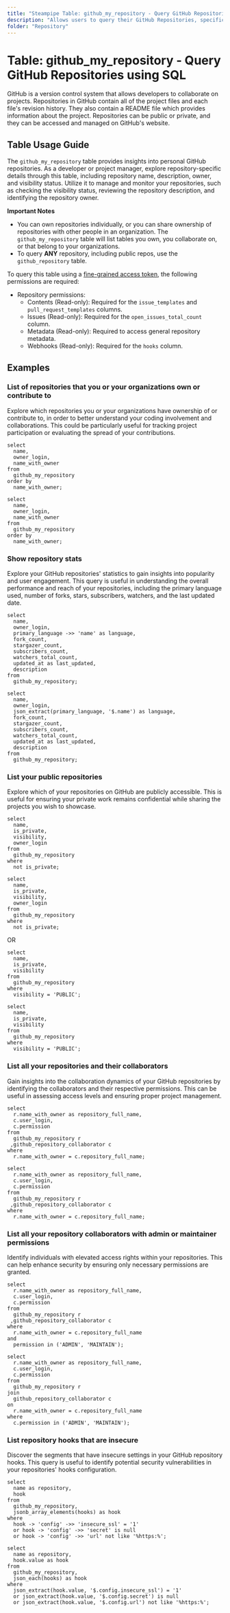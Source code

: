 ```yaml
---
title: "Steampipe Table: github_my_repository - Query GitHub Repositories using SQL"
description: "Allows users to query their GitHub Repositories, specifically focusing on repository details such as name, description, owner, and visibility status."
folder: "Repository"
---
```


# Table: github_my_repository - Query GitHub Repositories using SQL

GitHub is a version control system that allows developers to collaborate on projects. Repositories in GitHub contain all of the project files and each file's revision history. They also contain a README file which provides information about the project. Repositories can be public or private, and they can be accessed and managed on GitHub's website.

## Table Usage Guide

The `github_my_repository` table provides insights into personal GitHub repositories. As a developer or project manager, explore repository-specific details through this table, including repository name, description, owner, and visibility status. Utilize it to manage and monitor your repositories, such as checking the visibility status, reviewing the repository description, and identifying the repository owner.

**Important Notes**
- You can own repositories individually, or you can share ownership of repositories with other people in an organization. The `github_my_repository` table will list tables you own, you collaborate on, or that belong to your organizations.
- To query **ANY** repository, including public repos, use the `github_repository` table.

To query this table using a [fine-grained access token](https://docs.github.com/en/authentication/keeping-your-account-and-data-secure/managing-your-personal-access-tokens#creating-a-fine-grained-personal-access-token), the following permissions are required:
  - Repository permissions:
    - Contents (Read-only): Required for the `issue_templates` and `pull_request_templates` columns.
    - Issues (Read-only): Required for the `open_issues_total_count` column.
    - Metadata (Read-only): Required to access general repository metadata.
    - Webhooks (Read-only): Required for the `hooks` column.

## Examples

### List of repositories that you or your organizations own or contribute to
Explore which repositories you or your organizations have ownership of or contribute to, in order to better understand your coding involvement and collaborations. This could be particularly useful for tracking project participation or evaluating the spread of your contributions.

```sql+postgres
select
  name,
  owner_login,
  name_with_owner
from
  github_my_repository
order by
  name_with_owner;
```

```sql+sqlite
select
  name,
  owner_login,
  name_with_owner
from
  github_my_repository
order by
  name_with_owner;
```

### Show repository stats
Explore your GitHub repositories' statistics to gain insights into popularity and user engagement. This query is useful in understanding the overall performance and reach of your repositories, including the primary language used, number of forks, stars, subscribers, watchers, and the last updated date.

```sql+postgres
select
  name,
  owner_login,
  primary_language ->> 'name' as language,
  fork_count,
  stargazer_count,
  subscribers_count,
  watchers_total_count,
  updated_at as last_updated,
  description
from
  github_my_repository;
```

```sql+sqlite
select
  name,
  owner_login,
  json_extract(primary_language, '$.name') as language,
  fork_count,
  stargazer_count,
  subscribers_count,
  watchers_total_count,
  updated_at as last_updated,
  description
from
  github_my_repository;
```

### List your public repositories
Explore which of your repositories on GitHub are publicly accessible. This is useful for ensuring your private work remains confidential while sharing the projects you wish to showcase.

```sql+postgres
select
  name,
  is_private,
  visibility,
  owner_login
from
  github_my_repository
where
  not is_private;
```

```sql+sqlite
select
  name,
  is_private,
  visibility,
  owner_login
from
  github_my_repository
where
  not is_private;
```

OR

```sql+postgres
select
  name,
  is_private,
  visibility
from
  github_my_repository
where
  visibility = 'PUBLIC';
```

```sql+sqlite
select
  name,
  is_private,
  visibility
from
  github_my_repository
where
  visibility = 'PUBLIC';
```

### List all your repositories and their collaborators
Gain insights into the collaboration dynamics of your GitHub repositories by identifying the collaborators and their respective permissions. This can be useful in assessing access levels and ensuring proper project management.

```sql+postgres
select
  r.name_with_owner as repository_full_name,
  c.user_login,
  c.permission
from
  github_my_repository r
 ,github_repository_collaborator c
where
  r.name_with_owner = c.repository_full_name;
```

```sql+sqlite
select
  r.name_with_owner as repository_full_name,
  c.user_login,
  c.permission
from
  github_my_repository r
 ,github_repository_collaborator c
where
  r.name_with_owner = c.repository_full_name;
```

### List all your repository collaborators with admin or maintainer permissions
Identify individuals with elevated access rights within your repositories. This can help enhance security by ensuring only necessary permissions are granted.

```sql+postgres
select
  r.name_with_owner as repository_full_name,
  c.user_login,
  c.permission
from
  github_my_repository r
 ,github_repository_collaborator c
where
  r.name_with_owner = c.repository_full_name
and
  permission in ('ADMIN', 'MAINTAIN');
```

```sql+sqlite
select
  r.name_with_owner as repository_full_name,
  c.user_login,
  c.permission
from
  github_my_repository r
join
  github_repository_collaborator c
on
  r.name_with_owner = c.repository_full_name
where
  c.permission in ('ADMIN', 'MAINTAIN');
```

### List repository hooks that are insecure
Discover the segments that have insecure settings in your GitHub repository hooks. This query is useful to identify potential security vulnerabilities in your repositories' hooks configuration.

```sql+postgres
select
  name as repository,
  hook
from
  github_my_repository,
  jsonb_array_elements(hooks) as hook
where
  hook -> 'config' ->> 'insecure_ssl' = '1'
  or hook -> 'config' ->> 'secret' is null
  or hook -> 'config' ->> 'url' not like '%https:%';
```

```sql+sqlite
select
  name as repository,
  hook.value as hook
from
  github_my_repository,
  json_each(hooks) as hook
where
  json_extract(hook.value, '$.config.insecure_ssl') = '1'
  or json_extract(hook.value, '$.config.secret') is null
  or json_extract(hook.value, '$.config.url') not like '%https:%';
```